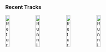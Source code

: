 ### Recent Tracks
[<img src='https://lastfm.freetls.fastly.net/i/u/300x300/b5d4ce7e20d857987217da91db944b60.jpg' width='16%' height='16%' alt='Return'>](https://www.last.fm/music/james%2bnewton%2bhoward/_/return)&nbsp;&nbsp;&nbsp;&nbsp;[<img src='https://lastfm.freetls.fastly.net/i/u/300x300/023b55185e1cb8c6be28eeee580e2472.jpg' width='16%' height='16%' alt='Running on Raindrops'>](https://www.last.fm/music/james%2bnewton%2bhoward/_/running%2bon%2braindrops)&nbsp;&nbsp;&nbsp;&nbsp;[<img src='https://lastfm.freetls.fastly.net/i/u/300x300/b5d4ce7e20d857987217da91db944b60.jpg' width='16%' height='16%' alt='Return'>](https://www.last.fm/music/james%2bnewton%2bhoward/_/return)&nbsp;&nbsp;&nbsp;&nbsp;[<img src='https://lastfm.freetls.fastly.net/i/u/300x300/023b55185e1cb8c6be28eeee580e2472.jpg' width='16%' height='16%' alt='Running on Raindrops'>](https://www.last.fm/music/james%2bnewton%2bhoward/_/running%2bon%2braindrops)&nbsp;&nbsp;&nbsp;&nbsp;